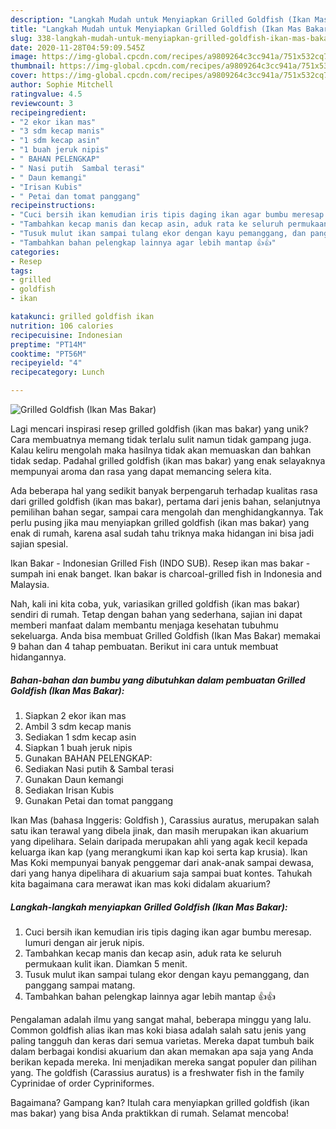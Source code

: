 ```yaml
---
description: "Langkah Mudah untuk Menyiapkan Grilled Goldfish (Ikan Mas Bakar) Anti Gagal"
title: "Langkah Mudah untuk Menyiapkan Grilled Goldfish (Ikan Mas Bakar) Anti Gagal"
slug: 338-langkah-mudah-untuk-menyiapkan-grilled-goldfish-ikan-mas-bakar-anti-gagal
date: 2020-11-28T04:59:09.545Z
image: https://img-global.cpcdn.com/recipes/a9809264c3cc941a/751x532cq70/grilled-goldfish-ikan-mas-bakar-foto-resep-utama.jpg
thumbnail: https://img-global.cpcdn.com/recipes/a9809264c3cc941a/751x532cq70/grilled-goldfish-ikan-mas-bakar-foto-resep-utama.jpg
cover: https://img-global.cpcdn.com/recipes/a9809264c3cc941a/751x532cq70/grilled-goldfish-ikan-mas-bakar-foto-resep-utama.jpg
author: Sophie Mitchell
ratingvalue: 4.5
reviewcount: 3
recipeingredient:
- "2 ekor ikan mas"
- "3 sdm kecap manis"
- "1 sdm kecap asin"
- "1 buah jeruk nipis"
- " BAHAN PELENGKAP"
- " Nasi putih  Sambal terasi"
- " Daun kemangi"
- "Irisan Kubis"
- " Petai dan tomat panggang"
recipeinstructions:
- "Cuci bersih ikan kemudian iris tipis daging ikan agar bumbu meresap. lumuri dengan air jeruk nipis."
- "Tambahkan kecap manis dan kecap asin, aduk rata ke seluruh permukaan kulit ikan. Diamkan 5 menit."
- "Tusuk mulut ikan sampai tulang ekor dengan kayu pemanggang, dan panggang sampai matang."
- "Tambahkan bahan pelengkap lainnya agar lebih mantap 👍👍"
categories:
- Resep
tags:
- grilled
- goldfish
- ikan

katakunci: grilled goldfish ikan 
nutrition: 106 calories
recipecuisine: Indonesian
preptime: "PT14M"
cooktime: "PT56M"
recipeyield: "4"
recipecategory: Lunch

---
```



![Grilled Goldfish (Ikan Mas Bakar)](https://img-global.cpcdn.com/recipes/a9809264c3cc941a/751x532cq70/grilled-goldfish-ikan-mas-bakar-foto-resep-utama.jpg)

Lagi mencari inspirasi resep grilled goldfish (ikan mas bakar) yang unik? Cara membuatnya memang tidak terlalu sulit namun tidak gampang juga. Kalau keliru mengolah maka hasilnya tidak akan memuaskan dan bahkan tidak sedap. Padahal grilled goldfish (ikan mas bakar) yang enak selayaknya mempunyai aroma dan rasa yang dapat memancing selera kita.

Ada beberapa hal yang sedikit banyak berpengaruh terhadap kualitas rasa dari grilled goldfish (ikan mas bakar), pertama dari jenis bahan, selanjutnya pemilihan bahan segar, sampai cara mengolah dan menghidangkannya. Tak perlu pusing jika mau menyiapkan grilled goldfish (ikan mas bakar) yang enak di rumah, karena asal sudah tahu triknya maka hidangan ini bisa jadi sajian spesial.

Ikan Bakar - Indonesian Grilled Fish (INDO SUB). Resep ikan mas bakar - sumpah ini enak banget. Ikan bakar is charcoal-grilled fish in Indonesia and Malaysia.


Nah, kali ini kita coba, yuk, variasikan grilled goldfish (ikan mas bakar) sendiri di rumah. Tetap dengan bahan yang sederhana, sajian ini dapat memberi manfaat dalam membantu menjaga kesehatan tubuhmu sekeluarga. Anda bisa membuat Grilled Goldfish (Ikan Mas Bakar) memakai 9 bahan dan 4 tahap pembuatan. Berikut ini cara untuk membuat hidangannya.

<!--inarticleads1-->

##### Bahan-bahan dan bumbu yang dibutuhkan dalam pembuatan Grilled Goldfish (Ikan Mas Bakar):

1. Siapkan 2 ekor ikan mas
1. Ambil 3 sdm kecap manis
1. Sediakan 1 sdm kecap asin
1. Siapkan 1 buah jeruk nipis
1. Gunakan  BAHAN PELENGKAP:
1. Sediakan  Nasi putih &amp; Sambal terasi
1. Gunakan  Daun kemangi
1. Sediakan Irisan Kubis
1. Gunakan  Petai dan tomat panggang


Ikan Mas (bahasa Inggeris: Goldfish ), Carassius auratus, merupakan salah satu ikan terawal yang dibela jinak, dan masih merupakan ikan akuarium yang dipelihara. Selain daripada merupakan ahli yang agak kecil kepada keluarga ikan kap (yang merangkumi ikan kap koi serta kap krusia). Ikan Mas Koki mempunyai banyak penggemar dari anak-anak sampai dewasa, dari yang hanya dipelihara di akuarium saja sampai buat kontes. Tahukah kita bagaimana cara merawat ikan mas koki didalam akuarium? 

<!--inarticleads2-->

##### Langkah-langkah menyiapkan Grilled Goldfish (Ikan Mas Bakar):

1. Cuci bersih ikan kemudian iris tipis daging ikan agar bumbu meresap. lumuri dengan air jeruk nipis.
1. Tambahkan kecap manis dan kecap asin, aduk rata ke seluruh permukaan kulit ikan. Diamkan 5 menit.
1. Tusuk mulut ikan sampai tulang ekor dengan kayu pemanggang, dan panggang sampai matang.
1. Tambahkan bahan pelengkap lainnya agar lebih mantap 👍👍


Pengalaman adalah ilmu yang sangat mahal, beberapa minggu yang lalu. Common goldfish alias ikan mas koki biasa adalah salah satu jenis yang paling tangguh dan keras dari semua varietas. Mereka dapat tumbuh baik dalam berbagai kondisi akuarium dan akan memakan apa saja yang Anda berikan kepada mereka. Ini menjadikan mereka sangat populer dan pilihan yang. The goldfish (Carassius auratus) is a freshwater fish in the family Cyprinidae of order Cypriniformes. 

Bagaimana? Gampang kan? Itulah cara menyiapkan grilled goldfish (ikan mas bakar) yang bisa Anda praktikkan di rumah. Selamat mencoba!
